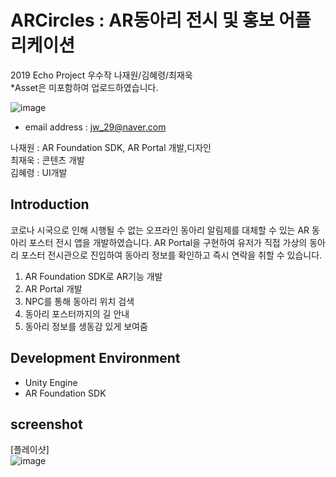 # ARCircles : AR동아리 전시 및 홍보 어플리케이션
2019 Echo Project 우수작 나재원/김혜령/최재욱 <br />
*Asset은 미포함하여 업로드하였습니다.

![image](https://user-images.githubusercontent.com/46628101/111526294-e7994c80-87a1-11eb-8b6c-31b1ad555393.png)

- email address : jw_29@naver.com <br />

나재원 : AR Foundation SDK, AR Portal 개발,디자인 <br />
최재욱 : 콘텐츠 개발 <br />
김혜령 : UI개발 <br />

## Introduction
코로나 시국으로 인해 시행될 수 없는 오프라인 동아리 알림제를 대체할 수 있는 AR 동아리 포스터 전시 앱을 개발하였습니다.
AR Portal을 구현하여 유저가 직접 가상의 동아리 포스터 전시관으로 진입하여 동아리 정보를 확인하고 즉시 연락을 취할 수 있습니다.

1. AR Foundation SDK로 AR기능 개발
2. AR Portal 개발
3. NPC를 통해 동아리 위치 검색
4. 동아리 포스터까지의 길 안내
5. 동아리 정보를 생동감 있게 보여줌

## Development Environment
- Unity Engine
- AR Foundation SDK


## screenshot
[플레이샷] <br />
![image](https://user-images.githubusercontent.com/46628101/111526891-a190b880-87a2-11eb-88a6-9089f25b1916.png) <br />

